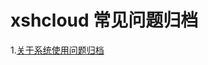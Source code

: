 # xshcloud 常见问题归档



1.[关于系统使用问题归档](https://github.com/hearlion/xshcloudq-a/blob/master/Quick%20Q%26A.md)

